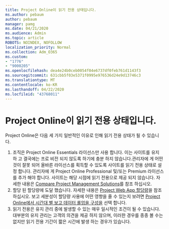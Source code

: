 ```yaml
---
title: Project Online이 읽기 전용 상태입니다.
ms.author: pebaum
author: pebaum
manager: pamg
ms.date: 04/21/2020
ms.audience: Admin
ms.topic: article
ROBOTS: NOINDEX, NOFOLLOW
localization_priority: Normal
ms.collection: Adm_O365
ms.custom:
- "1776"
- "9000205"
ms.openlocfilehash: dea4e24b0ceb0054f04e6737df0feb761d1143f3
ms.sourcegitcommit: 631cbb5f03e5371f0995e976536d24e9d13746c3
ms.translationtype: MT
ms.contentlocale: ko-KR
ms.lasthandoff: 04/22/2020
ms.locfileid: "43768011"
---
```

# <a name="project-online-is-in-a-read-only-state"></a>Project Online이 읽기 전용 상태입니다.

Project Online은 다음 세 가지 일반적인 이유로 인해 읽기 전용 상태가 될 수 있습니다.

1. 조직은 Project Online Essentials 라이선스만 사용 합니다. 이는 사이트를 유지 하 고 결국에는 프로 비전 되지 않도록 하기에 충분 하지 않습니다.관리자에 게 어떤 것이 잘못 되어 올바른 라이선스를 획득할 수 있도록 사이트를 읽기 전용 상태로 설정 합니다. 관리자에 게 Project Online Professional 및/또는 Premium 라이선스를 추가 해야 합니다. 사이트는 해당 시점에 읽기 전용으로 제공 되지 않습니다. 자세한 내용은 [Compare Project Management Solutions](https://products.office.com/project/compare-microsoft-project-management-software?tab=1)를 참조 하십시오.
2. 할당 된 할당량에 도달 했습니다. 자세한 내용은 [Project Web App 할당량](https://docs.microsoft.com/projectonline/tune-project-online-performance#project-web-app-quota)을 참조 하십시오. 보고 세분성이 할당량 사용에 어떤 영향을 줄 수 있는지 보려면 [Project Online에서 시간대 별 보고 데이터 롤업을 구성을](https://docs.microsoft.com/ProjectOnline/configure-rollup-of-timephased-reporting-data-in-project-online) 선택 합니다.
3. 읽기 전용은 유지 관리 중에 발생할 수 있는 매우 일시적인 조건이 될 수 있습니다. 대부분의 유지 관리는 고객의 의견을 제공 하지 않으며, 이러한 경우를 종종 볼 수는 없지만 읽기 전용 기간이 짧은 시간에 발생 하는 경우가 있습니다.
